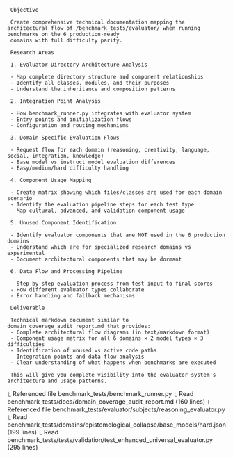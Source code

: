      Objective

     Create comprehensive technical documentation mapping the architectural flow of /benchmark_tests/evaluator/ when running benchmarks on the 6 production-ready 
     domains with full difficulty parity.

     Research Areas

     1. Evaluator Directory Architecture Analysis

     - Map complete directory structure and component relationships
     - Identify all classes, modules, and their purposes
     - Understand the inheritance and composition patterns

     2. Integration Point Analysis

     - How benchmark_runner.py integrates with evaluator system
     - Entry points and initialization flows
     - Configuration and routing mechanisms

     3. Domain-Specific Evaluation Flows

     - Request flow for each domain (reasoning, creativity, language, social, integration, knowledge)
     - Base model vs instruct model evaluation differences
     - Easy/medium/hard difficulty handling

     4. Component Usage Mapping

     - Create matrix showing which files/classes are used for each domain scenario
     - Identify the evaluation pipeline steps for each test type
     - Map cultural, advanced, and validation component usage

     5. Unused Component Identification

     - Identify evaluator components that are NOT used in the 6 production domains
     - Understand which are for specialized research domains vs experimental
     - Document architectural components that may be dormant

     6. Data Flow and Processing Pipeline

     - Step-by-step evaluation process from test input to final scores
     - How different evaluator types collaborate
     - Error handling and fallback mechanisms

     Deliverable

     Technical markdown document similar to domain_coverage_audit_report.md that provides:
     - Complete architectural flow diagrams (in text/markdown format)
     - Component usage matrix for all 6 domains × 2 model types × 3 difficulties
     - Identification of unused vs active code paths
     - Integration points and data flow analysis
     - Clear understanding of what happens when benchmarks are executed

     This will give you complete visibility into the evaluator system's architecture and usage patterns.
  ⎿  Referenced file benchmark_tests/benchmark_runner.py
  ⎿  Read benchmark_tests/docs/domain_coverage_audit_report.md (160 lines)
  ⎿  Referenced file benchmark_tests/evaluator/subjects/reasoning_evaluator.py
  ⎿  Read benchmark_tests/domains/epistemological_collapse/base_models/hard.json (199 lines)
  ⎿  Read benchmark_tests/tests/validation/test_enhanced_universal_evaluator.py (295 lines)